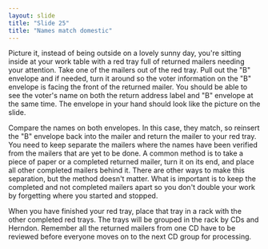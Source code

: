 ```yaml
---
layout: slide
title: "Slide 25"
title: "Names match domestic"
---
```


Picture it, instead of being outside on a lovely sunny day, you're sitting inside at your work table with a red tray full of returned mailers needing your attention. Take one of the mailers out of the red tray. Pull out the "B" envelope and if needed, turn it around so the voter information on the "B" envelope is facing the front of the returned mailer. You should be able to see the voter's name on both the return address label and "B" envelope at the same time. The envelope in your hand should look like the picture on the slide.

Compare the names on both envelopes. In this case, they match, so reinsert the "B" envelope back into the mailer and return the mailer to your red tray. You need to keep separate the mailers where the names have been verified from the mailers that are yet to be done. A common method is to take a piece of paper or a completed returned mailer, turn it on its end, and place all other completed mailers behind it. There are other ways to make this separation, but the method doesn't matter. What is important is to keep the completed and not completed mailers apart so you don't double your work by forgetting where you started and stopped.

When you have finished your red tray, place that tray in a rack with the other completed red trays. The trays will be grouped in the rack by CDs and Herndon. Remember all the returned mailers from one CD have to be reviewed before everyone moves on to the next CD group for processing.